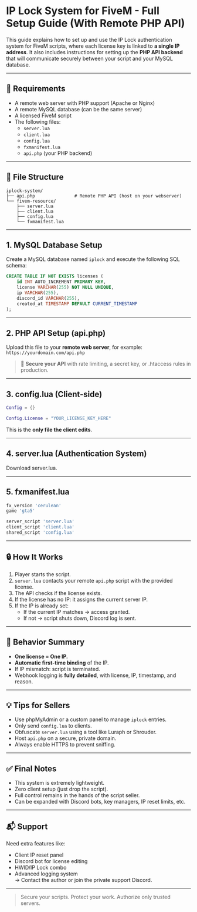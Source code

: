 # IP Lock System for FiveM - Full Setup Guide (With Remote PHP API)

This guide explains how to set up and use the IP Lock authentication system for FiveM scripts, where each license key is linked to **a single IP address**. It also includes instructions for setting up the **PHP API backend** that will communicate securely between your script and your MySQL database.

---

## 🔧 Requirements

- A remote web server with PHP support (Apache or Nginx)
- A remote MySQL database (can be the same server)
- A licensed FiveM script
- The following files:
  - `server.lua`
  - `client.lua`
  - `config.lua`
  - `fxmanifest.lua`
  - `api.php` (your PHP backend)

---

## 📁 File Structure

```
iplock-system/
├── api.php               # Remote PHP API (host on your webserver)
└── fivem-resource/
    ├── server.lua
    ├── client.lua
    ├── config.lua
    └── fxmanifest.lua
```

---

## 1. MySQL Database Setup

Create a MySQL database named `iplock` and execute the following SQL schema:

```sql
CREATE TABLE IF NOT EXISTS licenses (
    id INT AUTO_INCREMENT PRIMARY KEY,
    license VARCHAR(255) NOT NULL UNIQUE,
    ip VARCHAR(255),
    discord_id VARCHAR(255),
    created_at TIMESTAMP DEFAULT CURRENT_TIMESTAMP
);
```

---

## 2. PHP API Setup (api.php)

Upload this file to your **remote web server**, for example: `https://yourdomain.com/api.php`


> 🔐 **Secure your API** with rate limiting, a secret key, or .htaccess rules in production.

---

## 3. config.lua (Client-side)

```lua
Config = {}

Config.License = "YOUR_LICENSE_KEY_HERE"
```

This is the **only file the client edits**.

---

## 4. server.lua (Authentication System)

Download server.lua.

---

## 5. fxmanifest.lua

```lua
fx_version 'cerulean'
game 'gta5'

server_script 'server.lua'
client_script 'client.lua'
shared_script 'config.lua'
```

---

## 🔒 How It Works

1. Player starts the script.
2. `server.lua` contacts your remote `api.php` script with the provided license.
3. The API checks if the license exists.
4. If the license has no IP: it assigns the current server IP.
5. If the IP is already set:
   - If the current IP matches → access granted.
   - If not → script shuts down, Discord log is sent.

---

## 📝 Behavior Summary

- **One license = One IP.**
- **Automatic first-time binding** of the IP.
- If IP mismatch: script is terminated.
- Webhook logging is **fully detailed**, with license, IP, timestamp, and reason.

---

## 💡 Tips for Sellers

- Use phpMyAdmin or a custom panel to manage `iplock` entries.
- Only send `config.lua` to clients.
- Obfuscate `server.lua` using a tool like Luraph or Shrouder.
- Host `api.php` on a secure, private domain.
- Always enable HTTPS to prevent sniffing.

---

## ✅ Final Notes

- This system is extremely lightweight.
- Zero client setup (just drop the script).
- Full control remains in the hands of the script seller.
- Can be expanded with Discord bots, key managers, IP reset limits, etc.

---

## 📬 Support

Need extra features like:
- Client IP reset panel  
- Discord bot for license editing  
- HWID/IP Lock combo  
- Advanced logging system  
→ Contact the author or join the private support Discord.

---

> Secure your scripts. Protect your work. Authorize only trusted servers.
